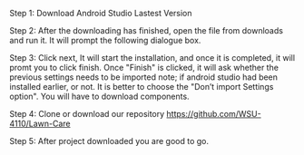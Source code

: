 Step 1: Download Android Studio Lastest Version

Step 2: After the downloading has finished, open the file from downloads and run it. It will prompt the following dialogue box.

Step 3: Click next, It will start the installation, and once it is completed, it will promt you to click finish. Once "Finish" is clicked,
        it will ask whether the previous settings needs to be imported note; if android studio had been installed earlier, or not.
        It is better to choose the "Don’t import Settings option". You will have to download components.
        
Step 4: Clone or download our repository https://github.com/WSU-4110/Lawn-Care

Step 5: After project downloaded you are good to go.
